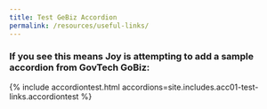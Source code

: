 ```yaml
---
title: Test GeBiz Accordion
permalink: /resources/useful-links/
---
```


### If you see this means Joy is attempting to add a sample accordion from GovTech GoBiz:

{% include accordiontest.html accordions=site.includes.acc01-test-links.accordiontest %}
